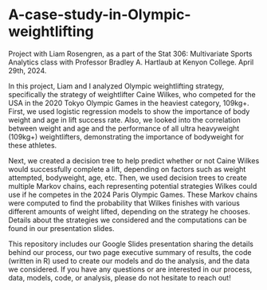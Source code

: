 # A-case-study-in-Olympic-weightlifting

Project with Liam Rosengren, as a part of the Stat 306: Multivariate Sports Analytics class with Professor Bradley A. Hartlaub at Kenyon College. April 29th, 2024.

In this project, Liam and I analyzed Olympic weightlifting strategy, specifically the strategy of weightlifter Caine Wilkes, who competed for the USA in the 2020 Tokyo Olympic Games in the heaviest category, 109kg+. First, we used logistic regression models to show the importance of body weight and age in lift success rate. Also, we looked into the correlation between weight and age and the performance of all ultra heavyweight (109kg+) weightlifters, demonstrating the importance of bodyweight for these athletes. 

Next, we created a decision tree to help predict whether or not Caine Wilkes would successfully complete a lift, depending on factors such as weight attempted, bodyweight, age, etc. Then, we used decision trees to create multiple Markov chains, each representing potential strategies Wilkes could use if he competes in the 2024 Paris Olympic Games. These Markov chains were computed to find the probability that Wilkes finishes with various different amounts of weight lifted, depending on the strategy he chooses. Details about the strategies we considered and the computations can be found in our presentation slides. 

This repository includes our Google Slides presentation sharing the details behind our process, our two page executive summary of results, the code (written in R) used to create our models and do the analysis, and the data we considered. If you have any questions or are interested in our process, data, models, code, or analysis, please do not hesitate to reach out!
